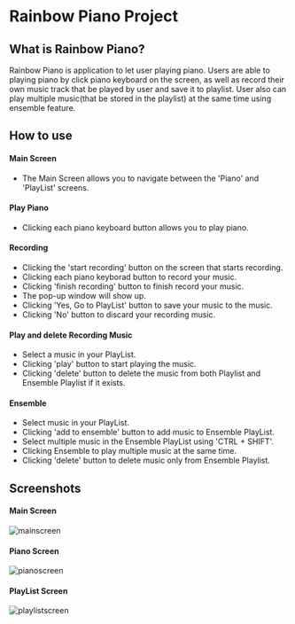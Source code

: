 # Rainbow Piano Project


## What is Rainbow Piano?
Rainbow Piano is application to let user playing piano. Users are able to playing piano by click piano keyboard on the screen, as well as record their own music track that be played by user and save it to playlist. User also can play multiple music(that be stored in the playlist) at the same time using ensemble feature. 


## How to use

#### Main Screen

* The Main Screen allows you to navigate between the 'Piano' and 'PlayList' screens.

#### Play Piano
* Clicking each piano keyboard button allows you to play piano.


#### Recording

* Clicking the 'start recording' button on the screen that starts recording.
* Clicking each piano keyborad button to record your music.
* Clicking 'finish recording' button to finish record your music.
* The pop-up window will show up.
* Clicking 'Yes, Go to PlayList' button to save your music to the music.
* Clicking 'No' button to discard your recording music.


#### Play and delete Recording Music
* Select a music in your PlayList.
* Clicking 'play' button to start playing the music.
* Clicking 'delete' button to delete the music from both Playlist and Ensemble Playlist if it exists.
  
#### Ensemble
* Select music in your PlayList.
* Clicking 'add to ensemble' button to add music to Ensemble PlayList.
* Select multiple music in the Ensemble PlayList using 'CTRL + SHIFT'.
* Clicking Ensemble to play multiple music at the same time.
* Clicking 'delete' button to delete music only from Ensemble Playlist.
## Screenshots
#### Main Screen
![mainscreen](https://github.com/zzhongli/RainbowPiano/assets/133532143/e560c62b-dd86-42aa-aeb3-c6c48c3d9d75)

#### Piano Screen
![pianoscreen](https://github.com/zzhongli/RainbowPiano/assets/133532143/54af564f-46b6-48b6-a816-20d34eac1366)

#### PlayList Screen

![playlistscreen](https://github.com/zzhongli/RainbowPiano/assets/133532143/21fbe416-67d5-44d4-98d1-7048810e3334)
